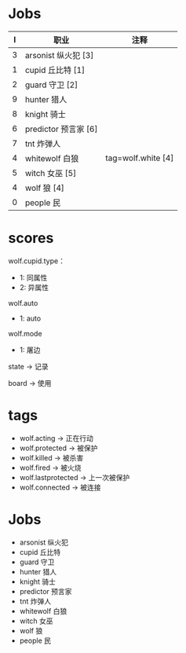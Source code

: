 # Jobs

I | 职业 | 注释
--|--|--
3 | arsonist 纵火犯 [3]
1 | cupid 丘比特 [1]
2 | guard 守卫 [2]
9 | hunter 猎人
8 | knight 骑士
6 | predictor 预言家 [6]
7 | tnt 炸弹人
4 | whitewolf 白狼 | tag=wolf.white [4]
5 | witch 女巫 [5]
4 | wolf 狼  [4]
0 | people 民

<!-- LRS_JOB -->
<!-- LRS_UUID -->
# scores
wolf.cupid.type：
 - 1: 同属性
 - 2: 异属性

wolf.auto 
 - 1: auto

wolf.mode
 - 1: 屠边

state -> 记录

board -> 使用

# tags

 - wolf.acting -> 正在行动
 - wolf.protected -> 被保护
 - wolf.killed -> 被杀害
 - wolf.fired -> 被火烧
 - wolf.lastprotected -> 上一次被保护
 - wolf.connected -> 被连接

# Jobs
 - arsonist 纵火犯
 - cupid 丘比特
 - guard 守卫
 - hunter 猎人
 - knight 骑士
 - predictor 预言家
 - tnt 炸弹人
 - whitewolf 白狼
 - witch 女巫
 - wolf 狼 
 - people 民